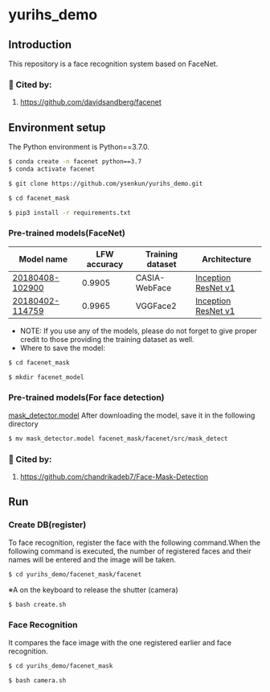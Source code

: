 # yurihs_demo

## Introduction
This repository is a face recognition system based on FaceNet.
### :raising_hand: Cited by:
1. https://github.com/davidsandberg/facenet

## Environment setup
The Python environment is Python==3.7.0.
```bash
$ conda create -n facenet python==3.7
$ conda activate facenet
```
```bash
$ git clone https://github.com/ysenkun/yurihs_demo.git
```
```bash
$ cd facenet_mask
```
```bash
$ pip3 install -r requirements.txt
```
### Pre-trained models(FaceNet)
| Model name      | LFW accuracy | Training dataset | Architecture |
|-----------------|--------------|------------------|-------------|
| [20180408-102900](https://drive.google.com/open?id=1R77HmFADxe87GmoLwzfgMu_HY0IhcyBz) | 0.9905        | CASIA-WebFace    | [Inception ResNet v1](https://github.com/davidsandberg/facenet/blob/master/src/models/inception_resnet_v1.py) |
| [20180402-114759](https://drive.google.com/open?id=1EXPBSXwTaqrSC0OhUdXNmKSh9qJUQ55-) | 0.9965        | VGGFace2      | [Inception ResNet v1](https://github.com/davidsandberg/facenet/blob/master/src/models/inception_resnet_v1.py) |

* NOTE: If you use any of the models, please do not forget to give proper credit to those providing the training dataset as well.
* Where to save the model:
```bash
$ cd facenet_mask
```
```bash
$ mkdir facenet_model
```

### Pre-trained models(For face detection)
[mask_detector.model](https://drive.google.com/file/d/1DdaF3eRnlbv2ssvsJhHqlGQTnlhqK2wi/view?usp=sharing)
After downloading the model, save it in the following directory
```bash
$ mv mask_detector.model facenet_mask/facenet/src/mask_detect
```
### :raising_hand: Cited by:
1. https://github.com/chandrikadeb7/Face-Mask-Detection


## Run

### Create DB(register)
To face recognition, register the face with the following command.When the following command is executed, the number of registered faces and their names will be entered and the image will be taken.
```bash
$ cd yurihs_demo/facenet_mask/facenet
```
※A on the keyboard to release the shutter (camera)
```bash
$ bash create.sh
```

### Face Recognition
It compares the face image with the one registered earlier and face recognition.
```bash
$ cd yurihs_demo/facenet_mask
```

```bash
$ bash camera.sh
```
